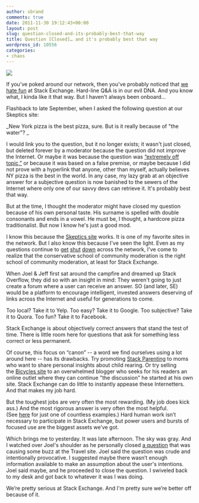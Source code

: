 ```yaml
---
author: sbrand
comments: true
date: 2011-11-30 19:12:43+00:00
layout: post
slug: question-closed-and-its-probably-best-that-way
title: Question [Closed]… and it's probably best that way
wordpress_id: 10556
categories:
- chaos
---
```


[![](http://chaos.blogoverflow.com/files/2011/11/no-unicorns.jpg)](http://chaos.blogoverflow.com/files/2011/11/no-unicorns.jpg)

If you’ve poked around our network, then you've probably noticed that [we hate fun](http://blog.stackoverflow.com/2010/01/stack-overflow-where-we-hate-fun/) at Stack Exchange. Hard-line Q&A is in our evil DNA. And you know what, I kinda like it that way. But I haven't always been onboard...

Flashback to late September, when I asked the following question at our Skeptics site:

_New York pizza is the best pizza, sure. But is it really because of "the water"? _

I would link you to the question, but it no longer exists; it wasn't just closed, but deleted forever by a moderator because the question did not improve the Internet. Or maybe it was because the question was [“extremely off topic,”](http://skeptics.stackexchange.com/faq#deletion) or because it was based on a false premise, or maybe because I did not prove with a hyperlink that anyone, other than myself, actually believes NY pizza is the best in the world. In any case, my lazy grab at an objective answer for a subjective question is now banished to the sewers of the Internet where only one of our savvy devs can retrieve it. It's probably best that way.

But at the time, I thought the moderator might have closed my question because of his own personal taste. His surname is spelled with double consonants and ends in a vowel. He must be, I thought, a hardcore pizza traditionalist. But now I know he's just a good mod.

I know this because the [Skeptics site](http://skeptics.stackexchange.com/) works. It is one of my favorite sites in the network. But I also know this because I've seen the light. Even as my questions continue to [get](http://english.stackexchange.com/q/49932/11461) [shut](http://skeptics.stackexchange.com/q/6486/4070) [down](http://android.stackexchange.com/q/15705/6852) across the network, I've come to realize that the conservative school of community moderation is the right school of community moderation, at least for Stack Exchange.

When Joel & Jeff first sat around the campfire and dreamed up Stack Overflow, they did so with an insight in mind: They weren't going to just create a forum where a user can receive an answer. SO (and later, SE) would be a platform to encourage intelligent, invested answers deserving of links across the Internet and useful for generations to come.

Too local? Take it to Yelp. Too easy? Take it to Google. Too subjective? Take it to Quora. Too fun? Take it to Facebook.

Stack Exchange is about objectively correct answers that stand the test of time. There is little room here for questions that ask for something less correct or less permanent.

Of course, this focus on “canon” -- a word we find ourselves using a lot around here -- has its drawbacks. Try promoting [Stack Parenting](http://parenting.stackexchange.com/) to moms who want to share personal insights about child rearing. Or try selling the [Bicycles site](http://bicycles.stackexchange.com/) to an overwhelmed blogger who seeks for his readers an online outlet where they can continue "the discussion" he started at his own site. Stack Exchange can do little to instantly appease these Internetters. And that makes my job hard.

But the toughest jobs are very often the most rewarding. (My job does kick ass.) And the most rigorous answer is very often the most helpful. (See [here](http://skeptics.stackexchange.com/questions/4498/does-torture-work-well-as-an-interrogation-technique) for just one of countless examples.) Hard human work isn’t necessary to participate in Stack Exchange, but power users and bursts of focused use are the biggest assets we’ve got.

Which brings me to yesterday. It was late afternoon. The sky was gray. And I watched over Joel's shoulder as he personally closed [a question](http://travel.stackexchange.com/questions/3677/easiest-way-to-join-the-mile-high-club-mhc) that was causing some buzz at the Travel site. Joel said the question was crude and intentionally provocative. I suggested maybe there wasn’t enough information available to make an assumption about the user's intentions. Joel said maybe, and he proceeded to close the question. I swiveled back to my desk and got back to whatever it was I was doing.

We’re pretty serious at Stack Exchange. And I'm pretty sure we’re better off because of it.
